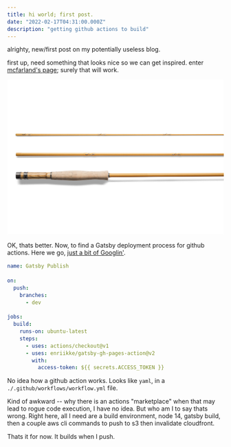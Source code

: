 ```yaml
---
title: hi world; first post.
date: "2022-02-17T04:31:00.000Z"
description: "getting github actions to build"
---
```


alrighty, new/first post on my potentially useless blog.

first up, need something that looks nice so we can get inspired.  enter
[mcfarland's page](https://www.mcfarlandrods.com/gallery); surely that will work.

![mcfarland spruce creek](./mcfarland_spruce_creek.jpg)

OK, thats better.  Now, to find a Gatsby deployment process for github 
actions.  Here we go, [just a bit of Googlin'](https://github.com/marketplace/actions/gatsby-publish).

```yaml
name: Gatsby Publish

on:
  push:
    branches:
      - dev

jobs:
  build:
    runs-on: ubuntu-latest
    steps:
      - uses: actions/checkout@v1
      - uses: enriikke/gatsby-gh-pages-action@v2
        with:
          access-token: ${{ secrets.ACCESS_TOKEN }}
```
No idea how a github action works.  Looks like `yaml`, in a `./.github/workflows/workflow.yml` file.

Kind of awkward -- why there is an actions "marketplace" when that may lead to rogue code execution,
I have no idea.  But who am I to say thats wrong.  Right here, all I need are 
a build environment, node 14, gatsby build, then a couple aws cli commands
to push to s3 then invalidate cloudfront.

Thats it for now.  It builds when I push.
